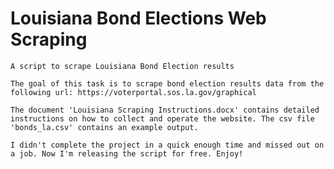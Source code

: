 # Louisiana Bond Elections Web Scraping

    A script to scrape Louisiana Bond Election results

    The goal of this task is to scrape bond election results data from the following url: https://voterportal.sos.la.gov/graphical

    The document 'Louisiana Scraping Instructions.docx' contains detailed instructions on how to collect and operate the website. The csv file 'bonds_la.csv' contains an example output.

    I didn't complete the project in a quick enough time and missed out on a job. Now I'm releasing the script for free. Enjoy!
